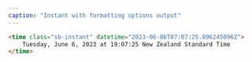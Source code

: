 ```yaml
---
caption: "Instant with formatting options output"
---
```


<!-- markdownlint-disable MD041 -->
<!-- dprint-ignore -->

```html
<time class="sb-instant" datetime="2023-06-06T07:07:25.096245096Z">
	Tuesday, June 6, 2023 at 19:07:25 New Zealand Standard Time
</time>
```
